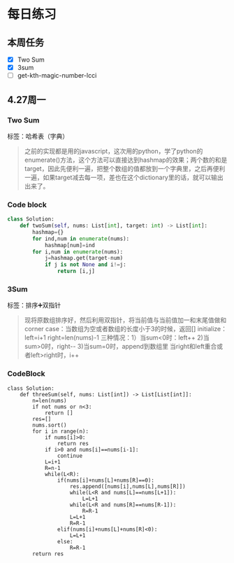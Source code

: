 # 每日练习
## 本周任务
- [x] Two Sum
- [x] 3sum
- [ ] get-kth-magic-number-lcci
##  4.27周一
### Two Sum
标签：哈希表（字典）
> 之前的实现都是用的javascript，这次用的python，学了python的enumerate()方法，这个方法可以直接达到hashmap的效果；两个数的和是target，因此先便利一遍，把整个数组的值都放到一个字典里，之后再便利一遍，如果target减去每一项，差也在这个dictionary里的话，就可以输出出来了。
### Code block
``` python
class Solution:
    def twoSum(self, nums: List[int], target: int) -> List[int]:
        hashmap={}
        for ind,num in enumerate(nums):
            hashmap[num]=ind
        for i,num in enumerate(nums):
            j=hashmap.get(target-num)
            if j is not None and i!=j:
                return [i,j]
```
### 3Sum
标签：排序➕双指针
> 现将原数组排序好，然后利用双指针，将当前值与当前值加一和末尾值做和
corner case：当数组为空或者数组的长度小于3的时候，返回[]
initialize：left=i+1 right=len(nums)-1
三种情况：1）当sum<0时：left++
2)当sum>0时，right--
3)当sum=0时，append到数组里
当right和left重合或者left>right时，i++
### CodeBlock
```
class Solution:
    def threeSum(self, nums: List[int]) -> List[List[int]]:
        n=len(nums)
        if not nums or n<3:
            return []
        res=[]
        nums.sort()
        for i in range(n):
            if nums[i]>0:
                return res
            if i>0 and nums[i]==nums[i-1]:
                continue
            L=i+1
            R=n-1
            while(L<R):
                if(nums[i]+nums[L]+nums[R]==0):
                    res.append([nums[i],nums[L],nums[R]])
                    while(L<R and nums[L]==nums[L+1]):
                        L=L+1
                    while(L<R and nums[R]==nums[R-1]):
                        R=R-1
                    L=L+1
                    R=R-1
                elif(nums[i]+nums[L]+nums[R]<0):
                    L=L+1
                else:
                    R=R-1
        return res
```

